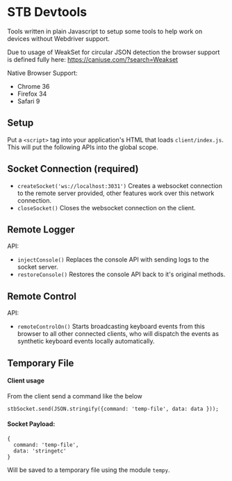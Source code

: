 # STB Devtools

Tools written in plain Javascript to setup some tools to help work on devices without Webdriver support.

Due to usage of WeakSet for circular JSON detection the browser support is defined fully here: https://caniuse.com/?search=Weakset

Native Browser Support:
- Chrome 36
- Firefox 34
- Safari 9

## Setup

Put a `<script>` tag into your application's HTML that loads `client/index.js`. This will put the following APIs into the global scope.

## Socket Connection (required)

- `createSocket('ws://localhost:3031')` Creates a websocket connection to the remote server provided, other features work over this network connection.
- `closeSocket()` Closes the websocket connection on the client.

## Remote Logger

API:
- `injectConsole()` Replaces the console API with sending logs to the socket server.
- `restoreConsole()` Restores the console API back to it's original methods.

## Remote Control

API:
- `remoteControlOn()` Starts broadcasting keyboard events from this browser to all other connected clients, who will dispatch the events as synthetic keyboard events locally automatically.

## Temporary File

#### Client usage

From the client send a command like the below

```
stbSocket.send(JSON.stringify({command: 'temp-file', data: data }));
```

#### Socket Payload:
```
{
  command: 'temp-file',
  data: 'stringetc'
}
```

Will be saved to a temporary file using the module `tempy`.
